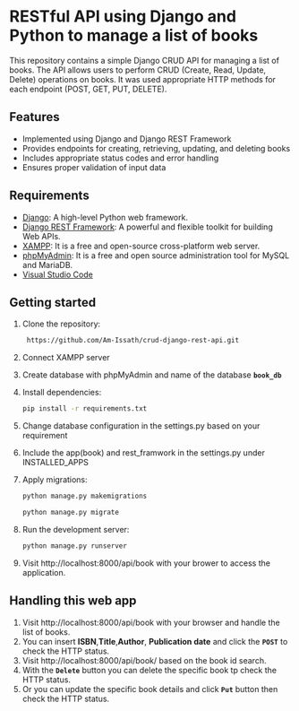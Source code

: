 # RESTful API using Django and Python to manage a list of books

This repository contains a simple Django CRUD API for managing a list of books. The API allows users to perform CRUD (Create, Read, Update, Delete) operations on books. It was used appropriate HTTP methods for each endpoint (POST, GET, PUT, DELETE).

## Features

- Implemented using Django and Django REST Framework
- Provides endpoints for creating, retrieving, updating, and deleting books
- Includes appropriate status codes and error handling
- Ensures proper validation of input data

## Requirements

- [Django](https://www.djangoproject.com/): A high-level Python web framework.
- [Django REST Framework](https://www.django-rest-framework.org/): A powerful and flexible toolkit for building Web APIs.
- [XAMPP](https://www.apachefriends.org/): It is a free and open-source cross-platform web server.
- [phpMyAdmin](https://www.phpmyadmin.net/): It is a free and open source administration tool for MySQL and MariaDB.
- [Visual Studio Code](https://code.visualstudio.com/download)

## Getting started

1. Clone the repository:

   ```bash
    https://github.com/Am-Issath/crud-django-rest-api.git
   ```
3. Connect XAMPP server
4. Create database with phpMyAdmin and name of the database **`book_db`**
5. Install dependencies:
   ```bash
   pip install -r requirements.txt
   ```
6. Change database configuration in the settings.py based on your requirement
7. Include the app(book) and rest_framwork in the settings.py under INSTALLED_APPS
8. Apply migrations:
   ```bash
   python manage.py makemigrations
   ```
   ```bash
   python manage.py migrate
   ```
9. Run the development server:
   ```bash
   python manage.py runserver
   ```
8. Visit http://localhost:8000/api/book with your brower to access the application.



## Handling this web app

1. Visit http://localhost:8000/api/book with your browser and handle the list of books.
2. You can insert **ISBN**,**Title**,**Author**, **Publication date** and click the **`POST`** to check the HTTP status.
3. Visit http://localhost:8000/api/book/<id> based on the book id search.
4. With the **`Delete`** button you can delete the specific book tp check the HTTP status.
5. Or you can update the specific book details and click **`Put`** button then check the HTTP status.


